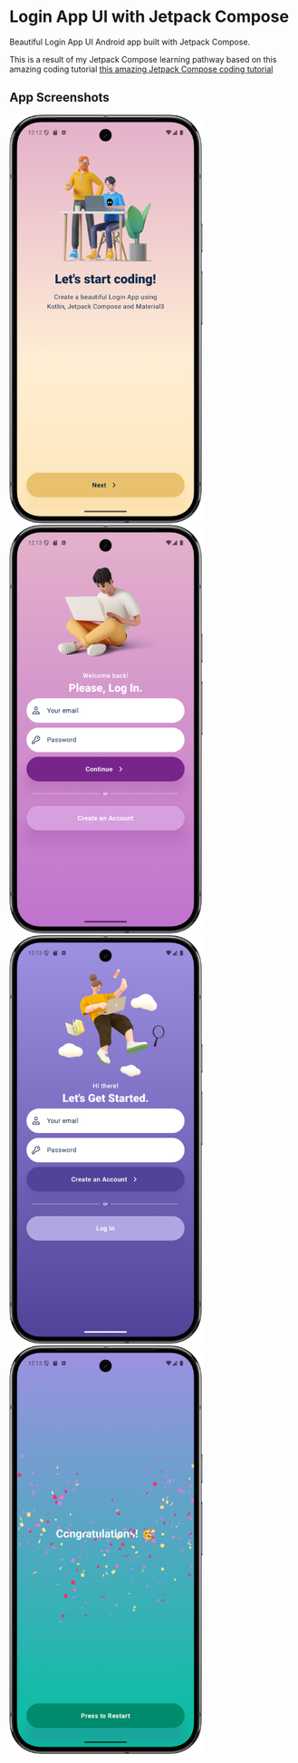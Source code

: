 # Login App UI with Jetpack Compose
Beautiful Login App UI Android app built with Jetpack Compose.

This is a result of my Jetpack Compose learning pathway based on this amazing coding tutorial
[this amazing Jetpack Compose coding tutorial](https://www.youtube.com/watch?v=SK0JaGU1hO8)

## App Screenshots
<img src="https://github.com/gshockv/login-app-ui/blob/main/screenshots/welcome_screen.png" height="720" />&nbsp;&nbsp;&nbsp;<img src="https://github.com/gshockv/login-app-ui/blob/main/screenshots/login_screen.png" height="720" />
<img src="https://github.com/gshockv/login-app-ui/blob/main/screenshots/signup_screen.png" height="720" />&nbsp;&nbsp;&nbsp;<img src="https://github.com/gshockv/login-app-ui/blob/main/screenshots/congrats_screen.png" height="720" />

